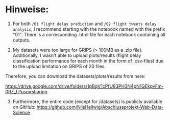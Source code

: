 # Hinweise:


1. For both `/01 flight delay prediction` and `/02 flight tweets delay analysis`, I recommend starting with the notebook named with the prefix "01". There is a corresponding .html file for each notebook containing all outputs.

2. My datasets were too large for GRIPS (> 100MB as a .zip file). Additionally, I wasn't able to upload plots/results (flight delay classification performance for each month in the form of .csv-files) due to the upload limitation on GRIPS of 20 files.

Therefore, you can download the datasets/plots/results from here:

https://drive.google.com/drive/folders/1pBqV1cPfU83PH3N4pN1GEkpvFm-0RZ_h?usp=sharing

3. Furthermore, the entire code (except for /datasets) is publicly available on GitHub: https://github.com/NilsHellwig/Abschlussprojekt-Web-Data-Science